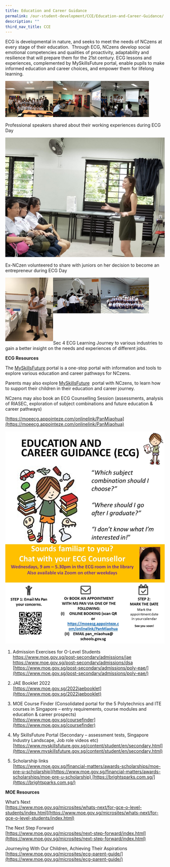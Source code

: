 ```yaml
---
title: Education and Career Guidance
permalink: /our-student-development/CCE/Education-and-Career-Guidance/
description: ""
third_nav_title: CCE
---
```

ECG is developmental in nature, and seeks to meet the needs of NCzens at every stage of their education.  Through ECG, NCzens develop social emotional competencies and qualities of proactivity, adaptability and resilience that will prepare them for the 21st century. ECG lessons and experiences, complemented by MySkillsFuture portal, enable pupils to make informed education and career choices, and empower them for lifelong learning.

<img src="/images/ecg.jpeg" 
     style="width:30%;float:left">
<img src="/images/ecg2.jpeg" 
     style="width:30%;float:left">
<img src="/images/ecg3.jpeg" 
     style="width:30%">
		 
Professional speakers shared about their working experiences during ECG Day

![](/images/ecg4.jpeg)

Ex-NCzen volunteered to share with juniors on her decision to become an entrepreneur during ECG Day

<img src="/images/ecg5.jpeg" 
     style="width:30%;float:left">
<img src="/images/ecg6.jpeg" 
     style="width:30%;float:left">
<img src="/images/ecg7.jpeg" 
     style="width:30%">
		 
<br>
<br>
<br>
<br>
Sec 4 ECG Learning Journey to various industries to gain a better insight on the needs and experiences of different jobs.

**ECG Resources**


The [MySkillsFuture](https://www.moe.gov.sg/-/media/files/programmes/myskillsfuture-student-portal-brochure-digital.pdf?la=en&hash=CD3B2E8DED37E7B383339007D960CF161F03F789) portal is a one-stop portal with information and tools to explore various education and career pathways for NCzens. 

Parents may also explore [MySkillsFuture](https://www.moe.gov.sg/-/media/files/programmes/myskillsfuture-student-portal-brochure-digital.pdf?la=en&hash=CD3B2E8DED37E7B383339007D960CF161F03F789)  portal with NCzens, to learn how to support their children in their education and career journey.

NCzens may also book an ECG Counselling Session (assessments, analysis of RIASEC, exploration of subject combinations and future education & career pathways)

[](https://moeecg.appointeze.com/onlinelink/PanMiaohua)[](https://moeecg.appointeze.com/onlinelink/PanMiaohua)

[https://moeecg.appointeze.com/onlinelink/PanMiaohua](https://moeecg.appointeze.com/onlinelink/PanMiaohua)

![](/images/NCHS%20ECG%20Poster.jpeg)

1.  Admission Exercises for O-Level Students  
    [https://www.moe.gov.sg/post-secondary/admissions/jae  
    ](https://www.moe.gov.sg/post-secondary/admissions/jae)[https://www.moe.gov.sg/post-secondary/admissions/dsa  
    ](https://www.moe.gov.sg/post-secondary/admissions/dsa)[https://www.moe.gov.sg/post-secondary/admissions/poly-eae/](https://www.moe.gov.sg/post-secondary/admissions/poly-eae/)
    

2.  JAE Booklet 2022   
    [https://www.moe.gov.sg/2022jaebooklet](https://www.moe.gov.sg/2022jaebooklet)
    

3.  MOE Course Finder (Consolidated portal for the 5 Polytechnics and ITE courses in Singapore – entry requirements, course modules and education & career prospects)  
    [https://www.moe.gov.sg/coursefinder](https://www.moe.gov.sg/coursefinder)
    

4.  My SkillsFuture Portal (Secondary – assessment tests, Singapore Industry Landscape, Job role videos etc)  
    [https://www.myskillsfuture.gov.sg/content/student/en/secondary.html](https://www.myskillsfuture.gov.sg/content/student/en/secondary.html)
    

5.  Scholarship links  
    [https://www.moe.gov.sg/financial-matters/awards-scholarships/moe-pre-u-scholarship](https://www.moe.gov.sg/financial-matters/awards-scholarships/moe-pre-u-scholarship) [https://brightsparks.com.sg/](https://brightsparks.com.sg/)
		
**MOE Resources**


What’s Next  
[https://www.moe.gov.sg/microsites/whats-next/for-gce-o-level-students/index.html](https://www.moe.gov.sg/microsites/whats-next/for-gce-o-level-students/index.html)

The Next Step Forward  
[https://www.moe.gov.sg/microsites/next-step-forward/index.html](https://www.moe.gov.sg/microsites/next-step-forward/index.html)

Journeying With Our Children, Achieving Their Aspirations  
[https://www.moe.gov.sg/microsites/ecg-parent-guide/](https://www.moe.gov.sg/microsites/ecg-parent-guide/)